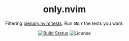 <div align="center">

# only.nvim

Filtering [plenary.nvim tests](https://github.com/nvim-lua/plenary.nvim/blob/master/TESTS_README.md). Run `ONLY` the tests you want.

[![Build Status](https://img.shields.io/github/actions/workflow/status/lima1909/only.nvim/ci.yaml?style=for-the-badge)](https://github.com/lima1909/only.nvim/actions)
![License](https://img.shields.io/github/license/lima1909/only.nvim?style=for-the-badge)

</div>

